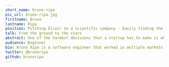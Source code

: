 ```yaml
---
short_name: bruno-ripa
pic_url: bruno-ripa.jpg
firstname: Bruno
lastname: Ripa
position: Pitching Elixir to a scientific company - Easily finding the right processes to mentor people - See the good practices spread quickly and nicely
talk: From the ground to the stars
abstract: One of the hardest decisions that a startup has to make is which technology stack to adopt in order to maximize productivity, minimize time to market, and also create values like tech culture and vision that naturally become some of the most important company assets. In this talk we'll see why Albora Technologies has adopted Elixir to translate its deep scientific knowledge into a cloud framework to successfully validate the project idea and deliver a disruptive solution in the assets geolocation market.
audience: Beginner
bio: Bruno Ripa is a software engineer that worked in multiple markets like mobile gaming, big data, digital assets management, analytics, fintech in different places (London, Barcelona, Italy) and with experience in many languages (C/C++, Python, Go, Java, Javascript). He's actually working as an Elixir contractor in the IoT market, primarily focusing on architecture but contributing to infrastructure, deployment, and frontend. If he's not struggling to write any blog post or article he's probably reading about some new tool and/or technology that will cause him to struggle to write about it.
twitter: @brunoripa
github: brunoripa
---
```

